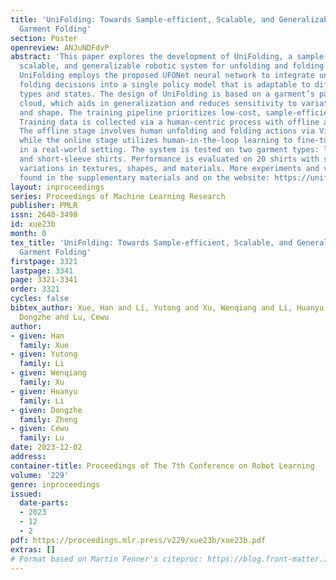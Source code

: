 ```yaml
---
title: 'UniFolding: Towards Sample-efficient, Scalable, and Generalizable Robotic
  Garment Folding'
section: Poster
openreview: ANJuNDFdvP
abstract: 'This paper explores the development of UniFolding, a sample-efficient,
  scalable, and generalizable robotic system for unfolding and folding various garments.
  UniFolding employs the proposed UFONet neural network to integrate unfolding and
  folding decisions into a single policy model that is adaptable to different garment
  types and states. The design of UniFolding is based on a garment’s partial point
  cloud, which aids in generalization and reduces sensitivity to variations in texture
  and shape. The training pipeline prioritizes low-cost, sample-efficient data collection.
  Training data is collected via a human-centric process with offline and online stages.
  The offline stage involves human unfolding and folding actions via Virtual Reality,
  while the online stage utilizes human-in-the-loop learning to fine-tune the model
  in a real-world setting. The system is tested on two garment types: long-sleeve
  and short-sleeve shirts. Performance is evaluated on 20 shirts with significant
  variations in textures, shapes, and materials. More experiments and videos can be
  found in the supplementary materials and on the website: https://unifolding.robotflow.ai.'
layout: inproceedings
series: Proceedings of Machine Learning Research
publisher: PMLR
issn: 2640-3498
id: xue23b
month: 0
tex_title: 'UniFolding: Towards Sample-efficient, Scalable, and Generalizable Robotic
  Garment Folding'
firstpage: 3321
lastpage: 3341
page: 3321-3341
order: 3321
cycles: false
bibtex_author: Xue, Han and Li, Yutong and Xu, Wenqiang and Li, Huanyu and Zheng,
  Dongzhe and Lu, Cewu
author:
- given: Han
  family: Xue
- given: Yutong
  family: Li
- given: Wenqiang
  family: Xu
- given: Huanyu
  family: Li
- given: Dongzhe
  family: Zheng
- given: Cewu
  family: Lu
date: 2023-12-02
address:
container-title: Proceedings of The 7th Conference on Robot Learning
volume: '229'
genre: inproceedings
issued:
  date-parts:
  - 2023
  - 12
  - 2
pdf: https://proceedings.mlr.press/v229/xue23b/xue23b.pdf
extras: []
# Format based on Martin Fenner's citeproc: https://blog.front-matter.io/posts/citeproc-yaml-for-bibliographies/
---
```

